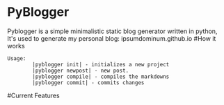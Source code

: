# PyBlogger
Pyblogger is a simple minimalistic static blog generator written in python, It's used to generate my personal blog: ipsumdominum.github.io
#How it works
```code
Usage: 
        |pyblogger init| - initializes a new project
        |pyblogger newpost| - new post.
        |pyblogger compile| - compiles the markdowns
        |pyblogger commit| - commits changes
```

#Current Features

